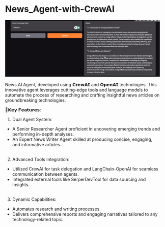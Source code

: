 # News_Agent-with-CrewAI

<img src="NewsAgent Response.png" alt="User Interface" width="1000" /> <br>

News AI Agent, developed using 𝗖𝗿𝗲𝘄𝗔𝗜 and 𝗢𝗽𝗲𝗻𝗔𝗜 technologies. This innovative agent leverages cutting-edge tools and language models to automate the process of researching and crafting insightful news articles on groundbreaking technologies.<br>

🔑𝗞𝗲𝘆 𝗙𝗲𝗮𝘁𝘂𝗿𝗲𝘀:<br>

1. Dual Agent System:<br>
- A Senior Researcher Agent proficient in uncovering emerging trends and performing in-depth analyses.<br>
- An Expert News Writer Agent skilled at producing concise, engaging, and informative articles.<br><br>

2. Advanced Tools Integration:<br>
- Utilized CrewAI for task delegation and LangChain-OpenAI for seamless communication between agents.<br>
- Integrated external tools like SerperDevTool for data sourcing and insights.<br><br>

3. Dynamic Capabilities:<br>
- Automates research and writing processes.<br>
- Delivers comprehensive reports and engaging narratives tailored to any technology-related topic.<br>
